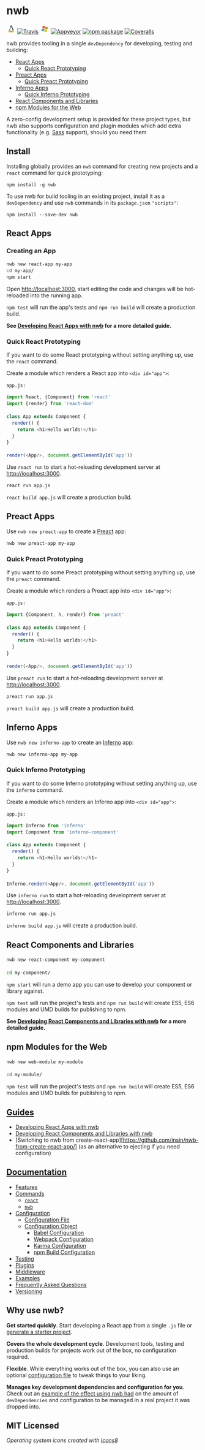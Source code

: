 # nwb

![Linux](resources/linux.png) [![Travis][travis-badge]][travis]
![Windows](resources/windows.png) [![Appveyor][appveyor-badge]][appveyor]
[![npm package][npm-badge]][npm]
[![Coveralls][coveralls-badge]][coveralls]

nwb provides tooling in a single `devDependency` for developing, testing and building:

- [React Apps](#react-apps)
  - [Quick React Prototyping](#quick-react-prototyping)
- [Preact Apps](#preact-apps)
  - [Quick Preact Prototyping](#quick-preact-prototyping)
- [Inferno Apps](#inferno-apps)
  - [Quick Inferno Prototyping](#quick-inferno-prototyping)
- [React Components and Libraries](#react-components-and-libraries)
- [npm Modules for the Web](#npm-modules-for-the-web)

A zero-config development setup is provided for these project types, but nwb also supports configuration and plugin modules which add extra functionality (e.g. [Sass](http://sass-lang.com/) support), should you need them

## Install

Installing globally provides an `nwb` command for creating new projects and a `react` command for quick prototyping:

```
npm install -g nwb
```

To use nwb for build tooling in an existing project, install it as a `devDependency` and use `nwb` commands in its `package.json` `"scripts"`:

```
npm install --save-dev nwb
```

## React Apps

### Creating an App

```sh
nwb new react-app my-app
cd my-app/
npm start
```

Open [http://localhost:3000](http://localhost:3000), start editing the code and changes will be hot-reloaded into the running app.

`npm test` will run the app's tests and `npm run build` will create a production build.

**See [Developing React Apps with nwb](/docs/guides/ReactApps.md#developing-react-apps-with-nwb) for a more detailed guide.**

### Quick React Prototyping

If you want to do some React prototyping without setting anything up, use the `react` command.

Create a module which renders a React app into `<div id="app">`:

`app.js:`
```js
import React, {Component} from 'react'
import {render} from 'react-dom'

class App extends Component {
  render() {
    return <h1>Hello worlds!</h1>
  }
}

render(<App/>, document.getElementById('app'))
```

Use `react run` to start a hot-reloading development server at [http://localhost:3000](http://localhost:3000).

```sh
react run app.js
```

`react build app.js` will create a production build.

## Preact Apps

Use `nwb new preact-app` to create a [Preact](https://preactjs.com/) app:

```sh
nwb new preact-app my-app
```

### Quick Preact Prototyping

If you want to do some Preact prototyping without setting anything up, use the `preact` command.

Create a module which renders a Preact app into `<div id="app">`:

`app.js:`
```js
import {Component, h, render} from 'preact'

class App extends Component {
  render() {
    return <h1>Hello worlds!</h1>
  }
}

render(<App/>, document.getElementById('app'))
```

Use `preact run` to start a hot-reloading development server at [http://localhost:3000](http://localhost:3000).

```sh
preact run app.js
```

`preact build app.js` will create a production build.

## Inferno Apps

Use `nwb new inferno-app` to create an [Inferno](https://github.com/trueadm/inferno#readme) app:

```sh
nwb new inferno-app my-app
```

### Quick Inferno Prototyping

If you want to do some Inferno prototyping without setting anything up, use the `inferno` command.

Create a module which renders an Inferno app into `<div id="app">`:

`app.js:`
```js
import Inferno from 'inferno'
import Component from 'inferno-component'

class App extends Component {
  render() {
    return <h1>Hello worlds!</h1>
  }
}

Inferno.render(<App/>, document.getElementById('app'))
```

Use `inferno run` to start a hot-reloading development server at [http://localhost:3000](http://localhost:3000).

```sh
inferno run app.js
```

`inferno build app.js` will create a production build.

## React Components and Libraries

```sh
nwb new react-component my-component

cd my-component/
```

`npm start` will run a demo app you can use to develop your component or library against.

`npm test` will run the project's tests and `npm run build` will create ES5, ES6 modules and UMD builds for publishing to npm.

**See [Developing React Components and Libraries with nwb](/docs/guides/ReactComponents.md#developing-react-components-and-libraries-with-nwb) for a more detailed guide.**

## npm Modules for the Web

```sh
nwb new web-module my-module

cd my-module/
```

`npm test` will run the project's tests and `npm run build` will create ES5, ES6 modules and UMD builds for publishing to npm.

## [Guides](/docs/guides/#table-of-contents)

- [Developing React Apps with nwb](/docs/guides/ReactApps.md)
- [Developing React Components and Libraries with nwb](/docs/guides/ReactComponents.md#developing-react-components-and-libraries-with-nwb)
- [Switching to nwb from create-react-app][https://github.com/insin/nwb-from-create-react-app/] (as an alternative to ejecting if you need configuration)

## [Documentation](/docs/#table-of-contents)

- [Features](/docs/Features.md#features)
- [Commands](/docs/Commands.md#commands)
  - [`react`](/docs/Commands.md#react)
  - [`nwb`](/docs/Commands.md#nwb)
- [Configuration](/docs/Configuration.md#configuration)
  - [Configuration File](/docs/Configuration.md#configuration-file)
  - [Configuration Object](/docs/Configuration.md#configuration-object)
    - [Babel Configuration](/docs/Configuration.md#babel-configuration)
    - [Webpack Configuration](/docs/Configuration.md#webpack-configuration)
    - [Karma Configuration](/docs/Configuration.md#karma-configuration)
    - [npm Build Configuration](/docs/Configuration.md#npm-build-configuration)
- [Testing](/docs/Testing.md#testing)
- [Plugins](/docs/Plugins.md#plugins)
- [Middleware](/docs/Middleware.md#middleware)
- [Examples](/docs/Examples.md#examples)
- [Frequently Asked Questions](/docs/FAQ.md#frequently-asked-questions)
- [Versioning](/docs/Versioning.md#versioning)

## Why use nwb?

**Get started quickly**. Start developing a React app from a single `.js` file or [generate a starter project](/docs/Commands.md#new).

**Covers the whole development cycle**. Development tools, testing and production builds for projects work out of the box, no configuration required.

**Flexible**. While everything works out of the box, you can also use an optional [configuration file](/docs/Configuration.md#configuration-file) to tweak things to your liking.

**Manages key development dependencies and configuration for you**. Check out an [example of the effect using nwb had](https://github.com/insin/react-yelp-clone/compare/master...nwb) on the amount of `devDependencies` and configuration to be managed in a real project it was dropped into.

## MIT Licensed

*Operating system icons created with [Icons8](https://icons8.com/)*

[travis-badge]: https://img.shields.io/travis/insin/nwb/master.png?style=flat-square
[travis]: https://travis-ci.org/insin/nwb

[appveyor-badge]: https://img.shields.io/appveyor/ci/insin/nwb/master.png?style=flat-square
[appveyor]: https://ci.appveyor.com/project/insin/nwb

[npm-badge]: https://img.shields.io/npm/v/nwb.png?style=flat-square
[npm]: https://www.npmjs.org/package/nwb

[coveralls-badge]: https://img.shields.io/coveralls/insin/nwb/master.png?style=flat-square
[coveralls]: https://coveralls.io/github/insin/nwb
